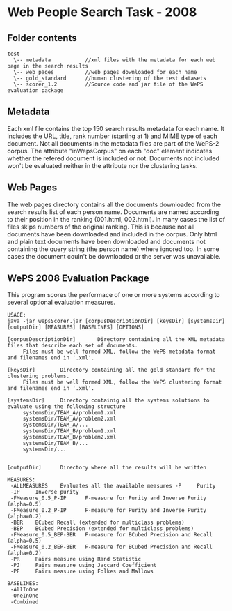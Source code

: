 # Web People Search Task - 2008  

## Folder contents

~~~
test
  \-- metadata           //xml files with the metadata for each web page in the search results
  \-- web_pages          //web pages downloaded for each name
  \-- gold_standard      //human clustering of the test datasets
  \-- scorer_1.2         //Source code and jar file of the WePS evaluation package
~~~

## Metadata

Each xml file contains the top 150 search results metadata for each name. 
It includes the URL, title, rank number (starting at 1) and MIME type of each document. 
Not all documents in the metadata files are part of the WePS-2 corpus. The attribute "inWepsCorpus"
on each "doc" element indicates whether the refered document is included or not. Documents not
included won't be evaluated neither in the attribute nor the clustering tasks. 

## Web Pages

The web pages directory contains all the documents downloaded from the search results list of each person name.
Documents are named according to their position in the ranking (001.html, 002.html). In many cases the list
of files skips numbers of the original ranking. This is because not all documents have been downloaded and
included in the corpus. Only html and plain text documents have been downloaded and documents not containing
the query string (the person name) where ignored too. In some cases the document couln't be downloaded or the
server was unavailable.


## WePS 2008 Evaluation Package

This program scores the performace of one or more systems 
according to several optional evaluation measures. 

~~~
USAGE: 
java -jar wepsScorer.jar [corpusDescriptionDir] [keysDir] [systemsDir] [outputDir] [MEASURES] [BASELINES] [OPTIONS]

[corpusDescriptionDir]    	 Directory containing all the XML metadata files that describe each set of documents.
 	 Files must be well formed XML, follow the WePS metadata format and filenames end in '.xml'.

[keysDir]    	 Directory containing all the gold standard for the clustering problems.
 	 Files must be well formed XML, follow the WePS clustering format and filenames end in '.xml'.

[systemsDir] 	 Directory containig all the systems solutions to evaluate using the following structure
 	 systemsDir/TEAM_A/problem1.xml
 	 systemsDir/TEAM_A/problem2.xml
 	 systemsDir/TEAM_A/...
 	 systemsDir/TEAM_B/problem1.xml
 	 systemsDir/TEAM_B/problem2.xml
 	 systemsDir/TEAM_B/...
 	 systemsDir/...


[outputDir] 	 Directory where all the results will be written

MEASURES:
 -ALLMEASURES 	 Evaluates all the available measures -P   	 Purity
 -IP  	 Inverse purity
 -FMeasure_0.5_P-IP  	 F-measure for Purity and Inverse Purity (alpha=0.5)
 -FMeasure_0.2_P-IP  	 F-measure for Purity and Inverse Purity (alpha=0.2)
 -BER 	 BCubed Recall (extended for multiclass problems)
 -BEP 	 BCubed Precision (extended for multiclass problems)
 -FMeasure_0.5_BEP-BER 	 F-measure for BCubed Precision and Recall (alpha=0.5)
 -FMeasure_0.2_BEP-BER 	 F-measure for BCubed Precision and Recall (alpha=0.2)
 -PR  	 Pairs measure using Rand Statistic
 -PJ  	 Pairs measure using Jaccard Coefficient
 -PF  	 Pairs measure using Folkes and Mallows

BASELINES:
 -AllInOne 	 
 -OneInOne 	 
 -Combined 	 

~~~